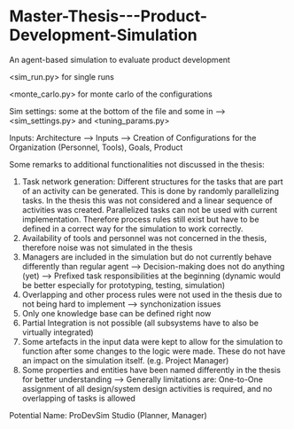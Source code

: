 # Master-Thesis---Product-Development-Simulation
An agent-based simulation to evaluate product development




<sim_run.py> for single runs

<monte_carlo.py> for monte carlo of the configurations


Sim settings:
some at the bottom of the file and some in <Inputs> --> <sim_settings.py> and <tuning_params.py>

Inputs:
Architecture --> Inputs --> Creation of Configurations for the Organization (Personnel, Tools), Goals, Product



Some remarks to additional functionalities not discussed in the thesis:
1. Task network generation: Different structures for the tasks that are part of an activity can be generated. This is done by randomly parallelizing tasks. In the thesis this was not considered and a linear sequence of activities was created. Parallelized tasks can not be used with current implementation. Therefore process rules still exist but have to be defined in a correct way for the simulation to work correctly.
2. Availability of tools and personnel was not concerned in the thesis, therefore noise was not simulated in the thesis
3. Managers are included in the simulation but do not currently behave differently than regular agent 
        --> Decision-making does not do anything (yet)
        --> Prefixed task responsibilities at the beginning (dynamic would be better especially for prototyping, testing, simulation)
4. Overlapping and other process rules were not used in the thesis due to not being hard to implement --> synchonization issues
5. Only one knowledge base can be defined right now
6. Partial Integration is not possible (all subsystems have to also be virtually integrated)
7. Some artefacts in the input data were kept to allow for the simulation to function after some changes to the logic were made. These do not have an impact on the simulation itself. (e.g. Project Manager)
8. Some properties and entities have been named differently in the thesis for better understanding
--> Generally limitations are: One-to-One assignment of all design/system design activities is required, and no overlapping of tasks is allowed


Potential Name: ProDevSim Studio (Planner, Manager)